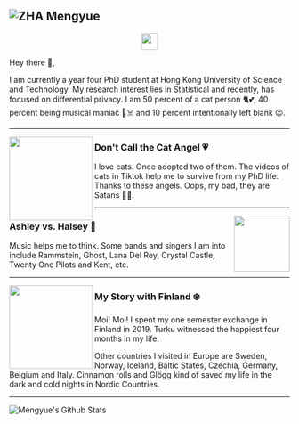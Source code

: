 ## ![ZHA Mengyue](https://github.com/Dolores2333/ZHA-Mengyue/blob/master/BlackBeachFullCroped.jpg)
<p align='center'>
<a href="https://www.instagram.com/zhamengyue/?hl=en"><img height="30" src="https://github.com/Dolores2333/ZHA-Mengyue/blob/master/instagram.png?raw=true"></a>
</p>
Hey there 👋,
</p>
I am currently a year four PhD student at Hong Kong University of Science and Technology. My research interest lies in Statistical and recently, has focused on differential privacy. I am 50 percent of a cat person 🐈💕, 40 percent being musical maniac 🎼☠️ and 10 percent intentionally left blank 😉.
 
  ---
 
 <p>
  <img width="150" align='left' src="https://github.com/Dolores2333/ZHA-Mengyue/blob/master/AGermanCat.jpg?raw=true">
</p>

### Don't Call the Cat Angel 💗

I love cats. Once adopted two of them. The videos of cats in Tiktok help me to survive from my PhD life. Thanks to these angels. Oops, my bad, they are Satans 👼😈. 

 ---

<p>
  <a href="https://github.com/Dolores2333/ZHA-Mengyue/blob/master/HalseyPaint.jpg"><img width="100" align='right' src="https://github.com/Dolores2333/ZHA-Mengyue/blob/master/HalseyPaint.jpg?raw=true"></a>
</p>

### Ashley vs. Halsey 🦄
Music helps me to think. Some bands and singers I am into include Rammstein, Ghost, Lana Del Rey, Crystal Castle, Twenty One Pilots and Kent, etc.

 ---

<p>
 <img width="150" align='left' src="https://github.com/Dolores2333/ZHA-Mengyue/blob/master/MeSittingOnIce.jpg?raw=true">
</p>

### My Story with Finland ❄️
Moi! Moi! I spent my one semester exchange in Finland in 2019. Turku witnessed the happiest four months in my life. 

Other countries I visited in Europe are Sweden, Norway, Iceland, Baltic States, Czechia, Germany, Belgium and Italy. Cinnamon rolls and Glögg kind of saved my life in the dark and cold nights in Nordic Countries. 

 ---

<p>

![Mengyue's Github Stats](https://github-readme-stats.vercel.app/api?username=Dolores2333&show_icons=true&theme=radical)
